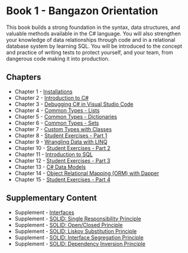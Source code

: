 # Book 1 - Bangazon Orientation

This book builds a strong foundation in the syntax, data structures, and valuable methods available in the C# language. You will also strengthen your knowledge of data relationships through code and in a relational database system by learning SQL. You will be introduced to the concept and practice of writing tests to protect yourself, and your team, from dangerous code making it into production.

## Chapters

* Chapter 1 - [Installations](./chapters/INSTALLATIONS.md)
* Chapter 2 - [Introduction to C#](./chapters/CSHARP_INTRO.md)
* Chapter 3 - [Debugging C# in Visual Studio Code](./chapters/DEBUGGING_VSCODE.md)
* Chapter 4 - [Common Types - Lists](./chapters/DATA_STRUCTURES_LIST.md)
* Chapter 5 - [Common Types - Dictionaries](./chapters/DATA_STRUCTURES_DICTIONARY.md)
* Chapter 6 - [Common Types - Sets](./chapters/DATA_STRUCTURES_SET.md)
* Chapter 7 - [Custom Types with Classes](./chapters/CLASSES_INTRO.md)
* Chapter 8 - [Student Exercises - Part 1](./chapters/STUDENT_EXERCISES_TYPES.md)
* Chapter 9 - [Wrangling Data with LINQ](./chapters/LINQ_INTRO.md)
* Chapter 10 - [Student Exercises - Part 2](./chapters/STUDENT_EXERCISES_LINQ.md)
* Chapter 11 - [Introduction to SQL](./chapters/SQL_INTRO.md)
* Chapter 12 - [Student Exercises - Part 3](./chapters/STUDENT_EXERCISES_SQL.md)
* Chapter 13 - [C# Data Models](./chapters/DATA_MODELS_INTRO.md)
* Chapter 14 - [Object Relational Mapping (ORM) with Dapper](./chapters/DAPPER_INTRO.md)
* Chapter 15 - [Student Exercises - Part 4](./chapters/STUDENT_EXERCISES_DAPPER.md)

## Supplementary Content

* Supplement - [Interfaces](./chapters/INTERFACES_INTRO.md)
* Supplement - [SOLID: Single Responsibility Principle](./chapters/SINGLE_RESPONSIBILITY_PRINCIPLE.md)
* Supplement - [SOLID: Open/Closed Principle](./chapters/OPEN_CLOSED_PRINCIPLE.md)
* Supplement - [SOLID: Liskov Substitution Principle](./chapters/LISKOV_SUBSTITUTION_PRINCIPLE.md)
* Supplement - [SOLID: Interface Segregation Principle](./chapters/INTERFACE_SEGREGATION_PRINCIPLE.md)
* Supplement - [SOLID: Dependency Inversion Principle](./chapters/DEPENDENCY_INVERSION_PRINCIPLE.md)
